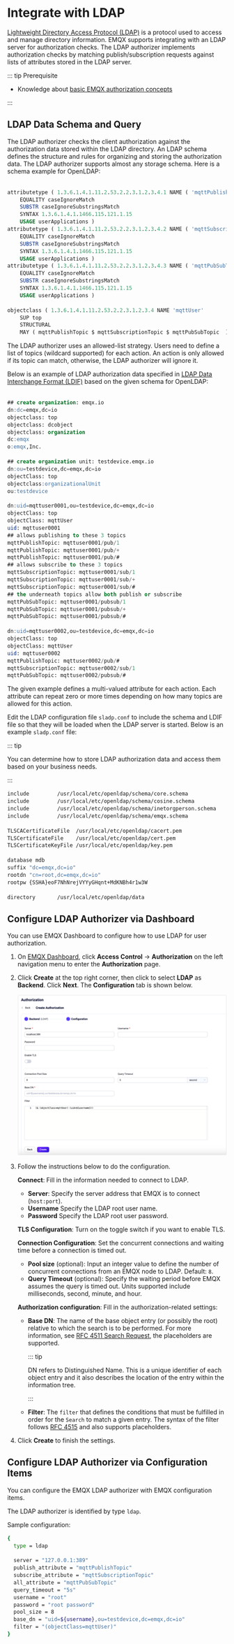 # Integrate with LDAP

[Lightweight Directory Access Protocol (LDAP)](https://ldap.com/) is a protocol used to access and manage directory information. EMQX supports integrating with an LDAP server for authorization checks. The LDAP authorizer implements authorization checks by matching publish/subscription requests against lists of attributes stored in the LDAP server.

::: tip Prerequisite

- Knowledge about [basic EMQX authorization concepts](./authz.md)

:::

## LDAP Data Schema and Query

The LDAP authorizer checks the client authorization against the authorization data stored within the LDAP directory. An LDAP schema defines the structure and rules for organizing and storing the authorization data. The LDAP authorizer supports almost any storage schema. Here is a schema example for OpenLDAP:

```sql

attributetype ( 1.3.6.1.4.1.11.2.53.2.2.3.1.2.3.4.1 NAME ( 'mqttPublishTopic' 'mpt' )
	EQUALITY caseIgnoreMatch
	SUBSTR caseIgnoreSubstringsMatch
	SYNTAX 1.3.6.1.4.1.1466.115.121.1.15
	USAGE userApplications )
attributetype ( 1.3.6.1.4.1.11.2.53.2.2.3.1.2.3.4.2 NAME ( 'mqttSubscriptionTopic' 'mst' )
	EQUALITY caseIgnoreMatch
	SUBSTR caseIgnoreSubstringsMatch
	SYNTAX 1.3.6.1.4.1.1466.115.121.1.15
	USAGE userApplications )
attributetype ( 1.3.6.1.4.1.11.2.53.2.2.3.1.2.3.4.3 NAME ( 'mqttPubSubTopic' 'mpst' )
	EQUALITY caseIgnoreMatch
	SUBSTR caseIgnoreSubstringsMatch
	SYNTAX 1.3.6.1.4.1.1466.115.121.1.15
	USAGE userApplications )

objectclass ( 1.3.6.1.4.1.11.2.53.2.2.3.1.2.3.4 NAME 'mqttUser'
    SUP top
	STRUCTURAL
	MAY ( mqttPublishTopic $ mqttSubscriptionTopic $ mqttPubSubTopic  ) )

```
The LDAP authorizer uses an allowed-list strategy. Users need to define a list of topics (wildcard supported) for each action. An action is only allowed if its topic can match, otherwise, the LDAP authorizer will ignore it.

Below is an example of LDAP authorization data specified in [LDAP Data Interchange Format (LDIF)](https://ldap.com/ldif-the-ldap-data-interchange-format/) based on the given schema for OpenLDAP:

```sql

## create organization: emqx.io
dn:dc=emqx,dc=io
objectclass: top
objectclass: dcobject
objectclass: organization
dc:emqx
o:emqx,Inc.

## create organization unit: testdevice.emqx.io
dn:ou=testdevice,dc=emqx,dc=io
objectClass: top
objectclass:organizationalUnit
ou:testdevice

dn:uid=mqttuser0001,ou=testdevice,dc=emqx,dc=io
objectClass: top
objectClass: mqttUser
uid: mqttuser0001
## allows publishing to these 3 topics
mqttPublishTopic: mqttuser0001/pub/1
mqttPublishTopic: mqttuser0001/pub/+
mqttPublishTopic: mqttuser0001/pub/#
## allows subscribe to these 3 topics
mqttSubscriptionTopic: mqttuser0001/sub/1
mqttSubscriptionTopic: mqttuser0001/sub/+
mqttSubscriptionTopic: mqttuser0001/sub/#
## the underneath topics allow both publish or subscribe
mqttPubSubTopic: mqttuser0001/pubsub/1
mqttPubSubTopic: mqttuser0001/pubsub/+
mqttPubSubTopic: mqttuser0001/pubsub/#

dn:uid=mqttuser0002,ou=testdevice,dc=emqx,dc=io
objectClass: top
objectClass: mqttUser
uid: mqttuser0002
mqttPublishTopic: mqttuser0002/pub/#
mqttSubscriptionTopic: mqttuser0002/sub/1
mqttPubSubTopic: mqttuser0002/pubsub/#

```

The given example defines a multi-valued attribute for each action. Each attribute can repeat zero or more times depending on how many topics are allowed for this action.

Edit the LDAP configuration file `sladp.conf` to include the schema and LDIF file so that they will be loaded when the LDAP server is started. Below is an example `sladp.conf` file:

::: tip

You can determine how to store LDAP authorization data and access them based on your business needs.

:::

```sh
include         /usr/local/etc/openldap/schema/core.schema
include         /usr/local/etc/openldap/schema/cosine.schema
include         /usr/local/etc/openldap/schema/inetorgperson.schema
include         /usr/local/etc/openldap/schema/emqx.schema

TLSCACertificateFile  /usr/local/etc/openldap/cacert.pem
TLSCertificateFile    /usr/local/etc/openldap/cert.pem
TLSCertificateKeyFile /usr/local/etc/openldap/key.pem

database mdb
suffix "dc=emqx,dc=io"
rootdn "cn=root,dc=emqx,dc=io"
rootpw {SSHA}eoF7NhNrejVYYyGHqnt+MdKNBh4r1w3W

directory       /usr/local/etc/openldap/data
```

## Configure LDAP Authorizer via Dashboard

You can use EMQX Dashboard to configure how to use LDAP for user authorization.

1. On [EMQX Dashboard](http://127.0.0.1:18083/#/authentication), click **Access Control** -> **Authorization** on the left navigation menu to enter the **Authorization** page.

2. Click **Create** at the top right corner, then click to select **LDAP** as **Backend**. Click **Next**. The **Configuration** tab is shown below.

   <img src="./assets/authz-ldap.png" alt="authz-ldap"  />

3. Follow the instructions below to do the configuration.

   **Connect**: Fill in the information needed to connect to LDAP.

   - **Server**: Specify the server address that EMQX is to connect (`host:port`).
   - **Username** Specify the LDAP root user name.
   - **Password** Specify the LDAP root user password.

   **TLS Configuration**: Turn on the toggle switch if you want to enable TLS.

   **Connection Configuration**: Set the concurrent connections and waiting time before a connection is timed out.

   - **Pool size** (optional): Input an integer value to define the number of concurrent connections from an EMQX node to LDAP. Default: `8`.
   - **Query Timeout** (optional): Specify the waiting period before EMQX assumes the query is timed out. Units supported include milliseconds, second, minute, and hour.

   **Authorization configuration**: Fill in the authorization-related settings:

   - **Base DN**: The name of the base object entry (or possibly the root) relative to which the search is to be performed. For more information, see [RFC 4511 Search Request](https://datatracker.ietf.org/doc/html/rfc4511#section-4.5.1), the placeholders are supported.

     ::: tip

     DN refers to Distinguished Name. This is a unique identifier of each object entry and it also describes the location of the entry within the information tree.

     :::

   - **Filter**: The `filter` that defines the conditions that must be fulfilled in order for the `Search` to match a given entry.
     The syntax of the filter follows [RFC 4515](#https://www.rfc-editor.org/rfc/rfc4515) and also supports placeholders.

4. Click **Create** to finish the settings.

## Configure LDAP Authorizer via Configuration Items

You can configure the EMQX LDAP authorizer with EMQX configuration items.

The LDAP authorizer is identified by type `ldap`.

Sample configuration:

```bash
{
  type = ldap

  server = "127.0.0.1:389"
  publish_attribute = "mqttPublishTopic"
  subscribe_attribute = "mqttSubscriptionTopic"
  all_attribute = "mqttPubSubTopic"
  query_timeout = "5s"
  username = "root"
  password = "root password"
  pool_size = 8
  base_dn = "uid=${username},ou=testdevice,dc=emqx,dc=io"
  filter = "(objectClass=mqttUser)"
}
```
